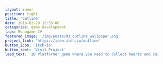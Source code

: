 ```yaml
---
layout: inner
position: right
title: 'Outline'
date: 2016-02-20 15:56:00
categories: game development
tags: Monogame C#
featured_image: '/img/posts/03_outline_wallpaper.png'
project_link: 'https://icen.itch.io/outline'
button_icon: 'itch-io'
button_text: 'Visit Project'
lead_text: '2D Platformer game where you need to collect hearts and coins to get a better score and be the faster player'
---
```

